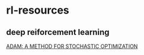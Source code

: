 # rl-resources
## deep reiforcement learning
[ADAM: A METHOD FOR STOCHASTIC OPTIMIZATION](https://arxiv.org/pdf/1412.6980.pdf)
